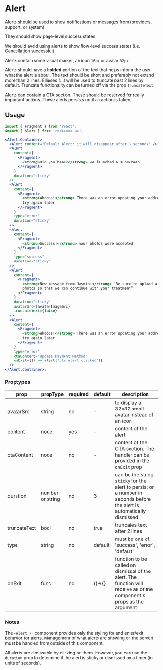 # Alert

Alerts should be used to show notifications or messages from (providers, support, or system)

They should show page-level success states.

We should avoid using alerts to show flow-level success states (i.e. Cancellation successful)

Alerts contain some visual marker, an icon `16px` or avatar `32px`

Alerts should have a **bolded** portion of the text that helps inform the user what the alert is about. The text should be short and preferably not extend more than 2 lines. Ellipses (...) will be used to truncate past 2 lines by default. Truncate functionality can be turned off via the prop `truncateText`.

Alerts can contain a CTA section. These should be reserved for really important actions. These alerts persists until an action is taken.

## Usage

```jsx
import { Fragment } from 'react';
import { Alert } from 'radiance-ui';

<Alert.Container>
  <Alert content="Default Alert: it will disappear after 3 seconds" />
  <Alert
    content={
      <Fragment>
        <strong>Did you hear?</strong> we launched a sunscreen
      </Fragment>
    }
    duration="sticky"
  />
  <Alert
    content={
      <Fragment>
        <strong>Whoops!</strong> There was an error updating your address, pleas
        try again later
      </Fragment>
    }
    type="error"
    duration="sticky"
  />
  <Alert
    content={
      <Fragment>
        <strong>Success!</strong> your photos were accepted
      </Fragment>
    }
    type="success"
    duration="sticky"
  />
  <Alert
    content={
      <Fragment>
        <strong>New message from Jasmin:</strong> “Be sure to upload a few more
        photos so that we can continue with your treatment”
      </Fragment>
    }
    duration="sticky"
    avatarSrc={avatarImageSrc}
    truncateText={false}
  />
  <Alert
    content={
      <Fragment>
        <strong>Whoops!</strong> There was an error updating your address, pleas
        try again later
      </Fragment>
    }
    type="error"
    ctaContent="Update Payment Method"
    onExit={() => alert('cta alert clicked')}
  />
</Alert.Container>;
```

<!-- STORY -->

### Proptypes

| prop         | propType         | required | default | description                                                                                                             |
| ------------ | ---------------- | -------- | ------- | ----------------------------------------------------------------------------------------------------------------------- |
| avatarSrc    | string           | no       | -       | to display a 32x32 small avatar instead of an icon                                                                      |
| content      | node             | yes      | -       | content of the alert                                                                                                    |
| ctaContent   | node             | no       | -       | content of the CTA section. The handler can be provided in the `onExit` prop                                            |
| duration     | number or string | no       | 3       | can be the string `sticky` for the alert to persist or a number in seconds before the alert is automatically dismissed  |
| truncateText | bool             | no       | true    | truncates text after 2 lines                                                                                            |
| type         | string           | no       | default | must be one of: 'success', 'error', 'default'                                                                           |
| onExit       | func             | no       | ()->{}  | function to be called on dismissal of the alert. The function will receive all of the component's props as the argument |

### Notes

The `<Alert />` component provides only the styling for and enter/exit
behavior for alerts. Management of what alerts are showing on the screen
must be handled from outside of this component.

All alerts are dimissable by clicking on them. However, you can use the
`duration` prop to determine if the alert is sticky or dismissed on a
timer (in units of seconds).
